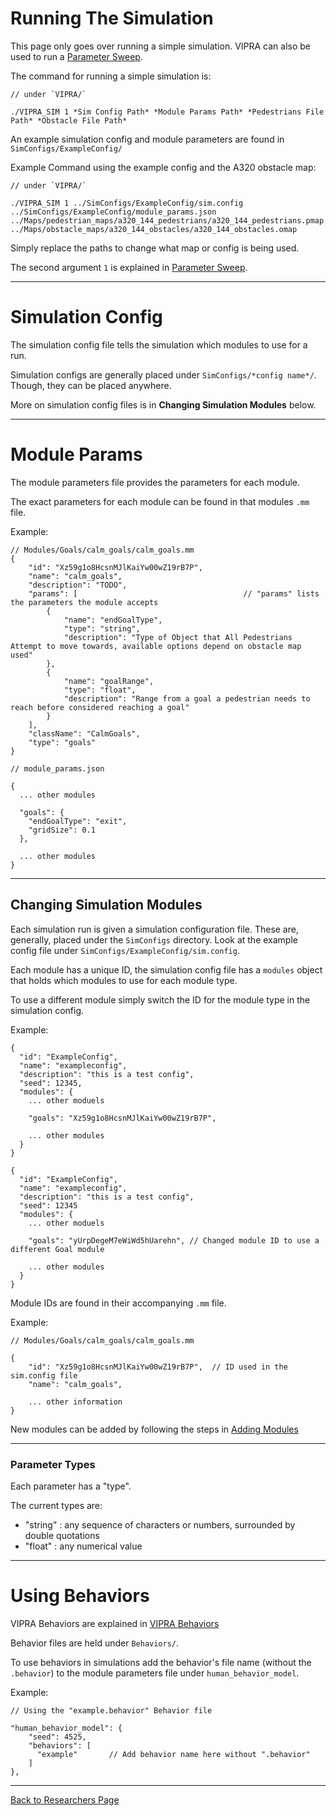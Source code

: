 # Running The Simulation

This page only goes over running a simple simulation. VIPRA can also be used to run a [Parameter Sweep](ParameterSweep.md).

The command for running a simple simulation is:
```
// under `VIPRA/`

./VIPRA_SIM 1 *Sim Config Path* *Module Params Path* *Pedestrians File Path* *Obstacle File Path*
```

An example simulation config and module parameters are found in `SimConfigs/ExampleConfig/`

Example Command using the example config and the A320 obstacle map:
```
// under `VIPRA/`

./VIPRA_SIM 1 ../SimConfigs/ExampleConfig/sim.config ../SimConfigs/ExampleConfig/module_params.json ../Maps/pedestrian_maps/a320_144_pedestrians/a320_144_pedestrians.pmap ../Maps/obstacle_maps/a320_144_obstacles/a320_144_obstacles.omap
```

Simply replace the paths to change what map or config is being used.

The second argument `1` is explained in [Parameter Sweep](ParameterSweep.md).

---

# Simulation Config

The simulation config file tells the simulation which modules to use for a run.

Simulation configs are generally placed under `SimConfigs/*config name*/`. Though, they can be placed anywhere.

More on simulation config files is in **Changing Simulation Modules** below.

---

# Module Params

The module parameters file provides the parameters for each module.

The exact parameters for each module can be found in that modules `.mm` file.

Example:
```
// Modules/Goals/calm_goals/calm_goals.mm
{
    "id": "Xz59g1o8HcsnMJlKaiYw00wZ19rB7P",
    "name": "calm_goals",
    "description": "TODO",
    "params": [                                     // "params" lists the parameters the module accepts
        {
            "name": "endGoalType",
            "type": "string",
            "description": "Type of Object that All Pedestrians Attempt to move towards, available options depend on obstacle map used"
        },
        {
            "name": "goalRange",
            "type": "float",
            "description": "Range from a goal a pedestrian needs to reach before considered reaching a goal"
        }
    ],
    "className": "CalmGoals",
    "type": "goals"
}

// module_params.json

{
  ... other modules

  "goals": {
    "endGoalType": "exit",
    "gridSize": 0.1
  },

  ... other modules
}

```

---

## Changing Simulation Modules

Each simulation run is given a simulation configuration file. These are, generally, placed under the `SimConfigs` directory. Look at the example config file under `SimConfigs/ExampleConfig/sim.config`.

Each module has a unique ID, the simulation config file has a `modules` object that holds which modules to use for each module type. 

To use a different module simply switch the ID for the module type in the simulation config.

Example:
```
{
  "id": "ExampleConfig",
  "name": "exampleconfig",
  "description": "this is a test config",
  "seed": 12345,
  "modules": {
    ... other moduels

    "goals": "Xz59g1o8HcsnMJlKaiYw00wZ19rB7P",

    ... other modules
  }
}

{
  "id": "ExampleConfig",
  "name": "exampleconfig",
  "description": "this is a test config",
  "seed": 12345
  "modules": {
    ... other moduels

    "goals": "yUrpDegeM7eWiWd5hUarehn", // Changed module ID to use a different Goal module
    
    ... other modules
  }
}
```

Module IDs are found in their accompanying `.mm` file.

Example:
```
// Modules/Goals/calm_goals/calm_goals.mm

{
    "id": "Xz59g1o8HcsnMJlKaiYw00wZ19rB7P",  // ID used in the sim.config file
    "name": "calm_goals",

    ... other information
}
```

New modules can be added by following the steps in [Adding Modules](./modules/Adding_Modules.md)

---

### Parameter Types

Each parameter has a "type".

The current types are:
- "string" : any sequence of characters or numbers, surrounded by double quotations
- "float" : any numerical value

---

# Using Behaviors

VIPRA Behaviors are explained in [VIPRA Behaviors](./behaviors/VIPRA_Behaviors.md)

Behavior files are held under `Behaviors/`.

To use behaviors in simulations add the behavior's file name (without the `.behavior`) to the module parameters file under `human_behavior_model`.

Example:
```
// Using the "example.behavior" Behavior file

"human_behavior_model": {
    "seed": 4525,
    "behaviors": [
      "example"       // Add behavior name here without ".behavior"
    ]
},
```

---

[Back to Researchers Page](./Researchers.md)

